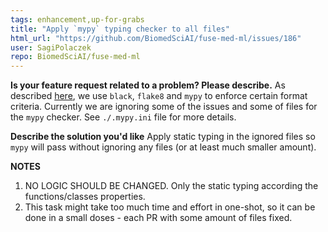 ```yaml
---
tags: enhancement,up-for-grabs
title: "Apply `mypy` typing checker to all files"
html_url: "https://github.com/BiomedSciAI/fuse-med-ml/issues/186"
user: SagiPolaczek
repo: BiomedSciAI/fuse-med-ml
---
```


**Is your feature request related to a problem? Please describe.**
As described [here](https://github.com/BiomedSciAI/fuse-med-ml/discussions/130), we use `black`, `flake8` and `mypy` to enforce certain format criteria.
Currently we are ignoring some of the issues and some of files for the `mypy` checker. See `./.mypy.ini` file for more details.

**Describe the solution you'd like**
Apply static typing in the ignored files so `mypy` will pass without ignoring any files (or at least much smaller amount).

**NOTES**
1. NO LOGIC SHOULD BE CHANGED. Only the static typing according the functions/classes properties.
2. This task might take too much time and effort in one-shot, so it can be done in a small doses - each PR with some amount of files fixed.
